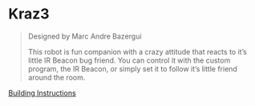 # Kraz3

> Designed by Marc Andre Bazergui
> 
> This robot is fun companion with a crazy attitude that reacts to it’s little IR Beacon bug friend. You can control it with the custom program, the IR Beacon, or simply set it to follow it’s little friend around the room.

[Building Instructions](https://www.lego.com/cdn/cs/set/assets/blt5fb1f3a1f49f29b7/KRAZ3.pdf)
